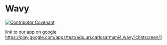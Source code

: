 # Wavy
[![Contributor Covenant](https://img.shields.io/badge/Contributor%20Covenant-2.1-4baaaa.svg)](code_of_conduct.md)

link to our app on google
https://play.google.com/apps/test/edu.uri.carlosarmani4.wavy1chatscreen/1 

